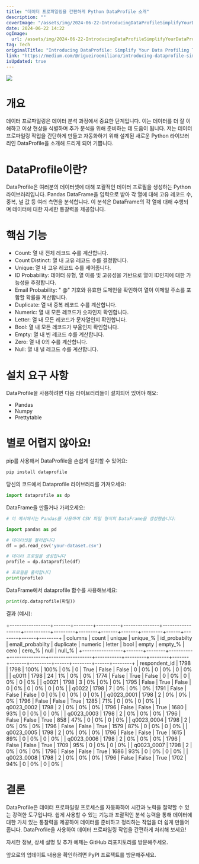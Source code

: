 ```yaml
---
title: "데이터 프로파일링을 간편하게 Python DataProfile 소개"
description: ""
coverImage: "/assets/img/2024-06-22-IntroducingDataProfileSimplifyYourDataProfilingTasksinPython_0.png"
date: 2024-06-22 14:22
ogImage: 
  url: /assets/img/2024-06-22-IntroducingDataProfileSimplifyYourDataProfilingTasksinPython_0.png
tag: Tech
originalTitle: "Introducing DataProfile: Simplify Your Data Profiling Tasks in Python"
link: "https://medium.com/@rigueiroemiliano/introducing-dataprofile-simplify-your-data-profiling-tasks-in-python-91a52ce033dd"
isUpdated: true
---
```





<img src="/assets/img/2024-06-22-IntroducingDataProfileSimplifyYourDataProfilingTasksinPython_0.png" />

# 개요

데이터 프로파일링은 데이터 분석 과정에서 중요한 단계입니다. 이는 데이터를 더 잘 이해하고 이상 현상을 식별하며 추가 분석을 위해 준비하는 데 도움이 됩니다. 저는 데이터 프로파일링 작업을 간단하게 만들고 자동화하기 위해 설계된 새로운 Python 라이브러리인 DataProfile을 소개해 드리게 되어 기쁩니다.

# DataProfile이란?

<div class="content-ad"></div>

DataProfile은 여러분의 데이터셋에 대해 포괄적인 데이터 프로필을 생성하는 Python 라이브러리입니다. Pandas DataFrame을 입력으로 받아 각 열에 대해 고유 레코드 수, 중복, 널 값 등 여러 측면을 분석합니다. 이 분석은 DataFrame의 각 열에 대해 수행되며 데이터에 대한 자세한 통찰력을 제공합니다.

# 핵심 기능

- Count: 열 내 전체 레코드 수를 계산합니다.
- Count Distinct: 열 내 고유 레코드 수를 결정합니다.
- Unique: 열 내 고유 레코드 수를 세어줍니다.
- ID Probability: 데이터 유형, 열 이름 및 고유성을 기반으로 열이 ID인지에 대한 가능성을 추정합니다.
- Email Probability: " @" 기호와 유효한 도메인을 확인하여 열이 이메일 주소를 포함할 확률을 계산합니다.
- Duplicate: 열 내 중복 레코드 수를 계산합니다.
- Numeric: 열 내 모든 레코드가 숫자인지 확인합니다.
- Letter: 열 내 모든 레코드가 문자열인지 확인합니다.
- Bool: 열 내 모든 레코드가 부울인지 확인합니다.
- Empty: 열 내 빈 레코드 수를 계산합니다.
- Zero: 열 내 0의 수를 계산합니다.
- Null: 열 내 널 레코드 수를 계산합니다.

# 설치 요구 사항

<div class="content-ad"></div>

DataProfile을 사용하려면 다음 라이브러리들이 설치되어 있어야 해요:

- Pandas
- Numpy
- Prettytable

# 별로 어렵지 않아요!

pip를 사용해서 DataProfile을 손쉽게 설치할 수 있어요:

<div class="content-ad"></div>

```js
pip install dataprofile
```

당신의 코드에서 Dataprofile 라이브러리를 가져오세요:

```js
import dataprofile as dp
```

DataFrame을 만들거나 가져오세요:

<div class="content-ad"></div>

```python
# 이 예시에서는 Pandas를 사용하여 CSV 파일 형식의 DataFrame을 생성했습니다:

import pandas as pd

# 데이터셋을 불러옵니다
df = pd.read_csv('your-dataset.csv')

# 데이터 프로필을 생성합니다
profile = dp.dataprofile(df)

# 프로필을 출력합니다
print(profile)
```

DataFrame에서 dataprofile 함수를 사용해보세요:

```python
print(dp.dataprofile(파일))
```

결과 (예시): 


<div class="content-ad"></div>


+-----------------+-------+--------+----------+---------------+------------------+-----------+---------+--------+-------+-------+---------+------+--------+------+--------+
|     columns     | count | unique | unique_% | id_probabilty | email_probabilty | duplicate | numeric | letter |  bool | empty | empty_% | cero | cero_% | null | null_% |
+-----------------+-------+--------+----------+---------------+------------------+-----------+---------+--------+-------+-------+---------+------+--------+------+--------+
|  respondent_id  |  1798 |  1798  |   100%   |      100%     |        0%        |     0     |   True  | False  | False |   0   |    0%   |  0   |   0%   |  0   |   0%   |
|      q0011      |  1798 |   24   |    1%    |       0%      |        0%        |    1774   |  False  |  True  | False |   0   |    0%   |  0   |   0%   |  0   |   0%   |
|      q0021      |  1798 |   3    |    0%    |       0%      |        0%        |    1795   |  False  |  True  | False |   0   |    0%   |  0   |   0%   |  0   |   0%   |
|      q0022      |  1798 |   7    |    0%    |       0%      |        0%        |    1791   |  False  | False  | False |   0   |    0%   |  0   |   0%   |  0   |   0%   |
|    q0023_0001   |  1798 |   2    |    0%    |       0%      |        0%        |    1796   |  False  | False  |  True |  1285 |   71%   |  0   |   0%   |  0   |   0%   |
|    q0023_0002   |  1798 |   2    |    0%    |       0%      |        0%        |    1796   |  False  | False  |  True |  1680 |   93%   |  0   |   0%   |  0   |   0%   |
|    q0023_0003   |  1798 |   2    |    0%    |       0%      |        0%        |    1796   |  False  | False  |  True |  858  |   47%   |  0   |   0%   |  0   |   0%   |
|    q0023_0004   |  1798 |   2    |    0%    |       0%      |        0%        |    1796   |  False  | False  |  True |  1579 |   87%   |  0   |   0%   |  0   |   0%   |
|    q0023_0005   |  1798 |   2    |    0%    |       0%      |        0%        |    1796   |  False  | False  |  True |  1615 |   89%   |  0   |   0%   |  0   |   0%   |
|    q0023_0006   |  1798 |   2    |    0%    |       0%      |        0%        |    1796   |  False  | False  |  True |  1709 |   95%   |  0   |   0%   |  0   |   0%   |
|    q0023_0007   |  1798 |   2    |    0%    |       0%      |        0%        |    1796   |  False  | False  |  True |  1686 |   93%   |  0   |   0%   |  0   |   0%   |
|    q0023_0008   |  1798 |   2    |    0%    |       0%      |        0%        |    1796   |  False  | False  |  True |  1702 |   94%   |  0   |   0%   |  0   |   0%   |


# 결론

DataProfile은 데이터 프로파일링 프로세스를 자동화하여 시간과 노력을 절약할 수 있는 강력한 도구입니다. 쉽게 사용할 수 있는 기능과 포괄적인 분석 능력을 통해 데이터에 대한 가치 있는 통찰력을 제공하여 데이터를 준비하고 정리하는 작업을 더 쉽게 만들어줍니다. DataProfile을 사용하여 데이터 프로파일링 작업을 간편하게 처리해 보세요!

자세한 정보, 상세 설명 및 추가 예제는 GitHub 리포지토리를 방문해주세요.


<div class="content-ad"></div>

앞으로의 업데이트 내용을 확인하려면 PyPI 프로젝트를 방문해주세요.